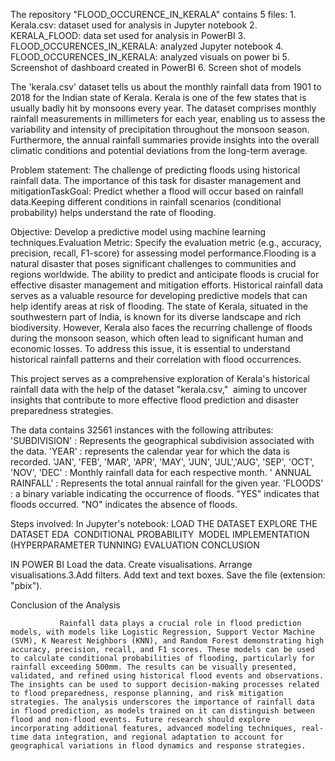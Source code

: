 The repository "FLOOD_OCCURENCE_IN_KERALA" contains 5 files:
         1. Kerala.csv: dataset used for analysis in Jupyter notebook
         2. KERALA_FLOOD: data set used for analysis in PowerBI
         3. FLOOD_OCCURENCES_IN_KERALA: analyzed Jupyter notebook
         4. FLOOD_OCCURENCES_IN_KERALA: analyzed visuals on power bi
         5. Screenshot of dashboard created in PowerBI
         6. Screen shot of models
         
The 'kerala.csv' dataset tells us about the monthly rainfall data from 1901 to 2018 for the Indian state of Kerala. Kerala is one of the few states that is usually badly hit by monsoons every year. The dataset comprises monthly rainfall measurements in millimeters for each year, enabling us to assess the variability and intensity of precipitation throughout the monsoon season. Furthermore, the annual rainfall summaries provide insights into the overall climatic conditions and potential deviations from the long-term average.

Problem statement: 
      The challenge of predicting floods using historical rainfall data. The importance of this task for disaster management and mitigationTaskGoal: Predict whether a flood will occur based on rainfall data.Keeping different conditions in rainfall scenarios (conditional probability) helps understand the rate of flooding.
      
Objective:
         Develop a predictive model using machine learning techniques.Evaluation Metric: Specify the evaluation metric (e.g., accuracy, precision, recall, F1-score) for assessing model performance.Flooding is a natural disaster that poses significant challenges to communities and regions worldwide. The ability to predict and anticipate floods is crucial for effective disaster management and mitigation efforts. Historical rainfall data serves as a valuable resource for developing predictive models that can help identify areas at risk of flooding. The state of Kerala, situated in the southwestern part of India, is known for its diverse landscape and rich biodiversity. However, Kerala also faces the recurring challenge of floods during the monsoon season, which often lead to significant human and economic losses. To address this issue, it is essential to understand historical rainfall patterns and their correlation with flood occurrences.
         
This project serves as a comprehensive exploration of Kerala's historical rainfall data with the help of the dataset "kerala.csv,"  aiming to uncover insights that contribute to more effective flood prediction and disaster preparedness strategies.

The data contains 32561 instances with the following attributes:
            'SUBDIVISION' : Represents the geographical subdivision associated with the data.
            'YEAR' : represents the calendar year for which the data is recorded.
            'JAN', 'FEB', 'MAR', 'APR', 'MAY', 'JUN', 'JUL','AUG', 'SEP', 'OCT', 'NOV', 'DEC' : Monthly rainfall data for each respective month.
            ' ANNUAL RAINFALL' : Represents the total annual rainfall for the given year.
            'FLOODS' : a binary variable indicating the occurrence of floods.
                        "YES" indicates that floods occurred.
                        "NO" indicates the absence of floods.
                        
Steps involved: In Jupyter's notebook:
                                    LOAD THE DATASET
                                    EXPLORE THE DATASET
                                    EDA 
                                    CONDITIONAL PROBABILITY 
                                    MODEL IMPLEMENTATION (HYPERPARAMETER TUNNING)
                                    EVALUATION
                                    CONCLUSION

IN POWER BI
            Load the data.
            Create visualisations.
            Arrange visualisations.3.Add filters.
            Add text and text boxes.
            Save the file (extension: "pbix").
            

Conclusion of the Analysis 

               Rainfall data plays a crucial role in flood prediction models, with models like Logistic Regression, Support Vector Machine (SVM), K Nearest Neighbors (KNN), and Random Forest demonstrating high accuracy, precision, recall, and F1 scores. These models can be used to calculate conditional probabilities of flooding, particularly for rainfall exceeding 500mm. The results can be visually presented, validated, and refined using historical flood events and observations. The insights can be used to support decision-making processes related to flood preparedness, response planning, and risk mitigation strategies. The analysis underscores the importance of rainfall data in flood prediction, as models trained on it can distinguish between flood and non-flood events. Future research should explore incorporating additional features, advanced modeling techniques, real-time data integration, and regional adaptation to account for geographical variations in flood dynamics and response strategies.
